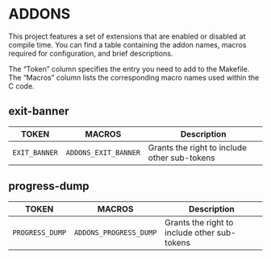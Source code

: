 # ADDONS

This project features a set of extensions that are enabled or disabled at compile time. You can find a table containing the addon names, macros required for configuration, and brief descriptions.

The “Token” column specifies the entry you need to add to the Makefile. The “Macros” column lists the corresponding macro names used within the C code.

## exit-banner

|TOKEN|MACROS|Description|
|-|-|-|
|`EXIT_BANNER`|`ADDONS_EXIT_BANNER`| Grants the right to include other sub-tokens|

## progress-dump

|TOKEN|MACROS|Description|
|-|-|-|
|`PROGRESS_DUMP`|`ADDONS_PROGRESS_DUMP`| Grants the right to include other sub-tokens|